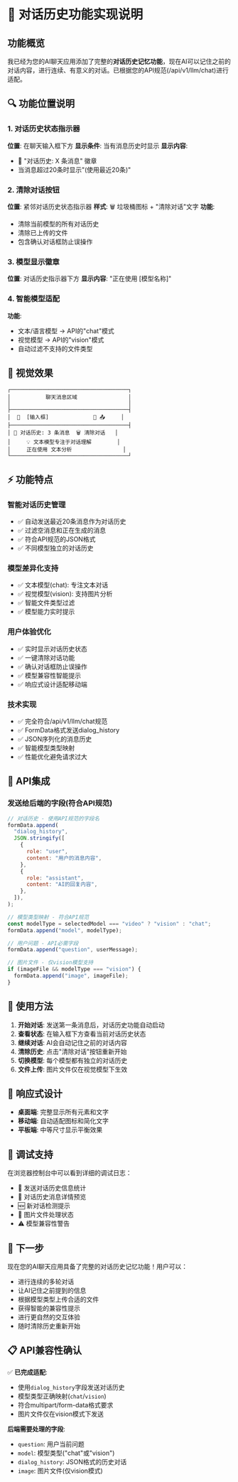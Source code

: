 # 🎯 对话历史功能实现说明

## 功能概览

我已经为您的AI聊天应用添加了完整的**对话历史记忆功能**，现在AI可以记住之前的对话内容，进行连续、有意义的对话。已根据您的API规范(/api/v1/llm/chat)进行适配。

## 🔍 功能位置说明

### 1. 对话历史状态指示器

**位置**: 在聊天输入框下方
**显示条件**: 当有消息历史时显示
**显示内容**:

- 📄 "对话历史: X 条消息" 徽章
- 当消息超过20条时显示"(使用最近20条)"

### 2. 清除对话按钮

**位置**: 紧邻对话历史状态指示器
**样式**: 🗑️ 垃圾桶图标 + "清除对话"文字
**功能**:

- 清除当前模型的所有对话历史
- 清除已上传的文件
- 包含确认对话框防止误操作

### 3. 模型显示徽章

**位置**: 对话历史指示器下方
**显示内容**: "正在使用 [模型名称]"

### 4. 智能模型适配

**功能**:

- 文本/语言模型 → API的"chat"模式
- 视觉模型 → API的"vision"模式
- 自动过滤不支持的文件类型

## 🎨 视觉效果

```
┌─────────────────────────────────────┐
│           聊天消息区域                │
│                                     │
├─────────────────────────────────────┤
│  📁  [输入框]              🎤 📤     │
├─────────────────────────────────────┤
│ 📄 对话历史: 3 条消息  🗑️ 清除对话   │
│     💡 文本模型专注于对话理解        │
│     正在使用 文本分析                │
└─────────────────────────────────────┘
```

## ⚡ 功能特点

### 智能对话历史管理

- ✅ 自动发送最近20条消息作为对话历史
- ✅ 过滤空消息和正在生成的消息
- ✅ 符合API规范的JSON格式
- ✅ 不同模型独立的对话历史

### 模型差异化支持

- ✅ 文本模型(chat): 专注文本对话
- ✅ 视觉模型(vision): 支持图片分析
- ✅ 智能文件类型过滤
- ✅ 模型能力实时提示

### 用户体验优化

- ✅ 实时显示对话历史状态
- ✅ 一键清除对话功能
- ✅ 确认对话框防止误操作
- ✅ 模型兼容性智能提示
- ✅ 响应式设计适配移动端

### 技术实现

- ✅ 完全符合/api/v1/llm/chat规范
- ✅ FormData格式发送dialog_history
- ✅ JSON序列化的消息历史
- ✅ 智能模型类型映射
- ✅ 性能优化避免请求过大

## 🔧 API集成

### 发送给后端的字段(符合API规范)

```javascript
// 对话历史 - 使用API规范的字段名
formData.append(
  "dialog_history",
  JSON.stringify([
    {
      role: "user",
      content: "用户的消息内容",
    },
    {
      role: "assistant",
      content: "AI的回复内容",
    },
  ]),
);

// 模型类型映射 - 符合API规范
const modelType = selectedModel === "video" ? "vision" : "chat";
formData.append("model", modelType);

// 用户问题 - API必需字段
formData.append("question", userMessage);

// 图片文件 - 仅vision模型支持
if (imageFile && modelType === "vision") {
  formData.append("image", imageFile);
}
```

## 🎯 使用方法

1. **开始对话**: 发送第一条消息后，对话历史功能自动启动
2. **查看状态**: 在输入框下方查看当前对话历史状态
3. **继续对话**: AI会自动记住之前的对话内容
4. **清除历史**: 点击"清除对话"按钮重新开始
5. **切换模型**: 每个模型都有独立的对话历史
6. **文件上传**: 图片文件仅在视觉模型下生效

## 📱 响应式设计

- **桌面端**: 完整显示所有元素和文字
- **移动端**: 自动适配图标和简化文字
- **平板端**: 中等尺寸显示平衡效果

## 🐛 调试支持

在浏览器控制台中可以看到详细的调试日志：

- 📝 发送对话历史信息统计
- 🔄 对话历史消息详情预览
- 🆕 新对话检测提示
- 📸 图片文件处理状态
- ⚠️ 模型兼容性警告

## 🚀 下一步

现在您的AI聊天应用具备了完整的对话历史记忆功能！用户可以：

- 进行连续的多轮对话
- 让AI记住之前提到的信息
- 根据模型类型上传合适的文件
- 获得智能的兼容性提示
- 进行更自然的交互体验
- 随时清除历史重新开始

## 📋 API兼容性确认

✅ **已完成适配**:

- 使用`dialog_history`字段发送对话历史
- 模型类型正确映射(`chat`/`vision`)
- 符合multipart/form-data格式要求
- 图片文件仅在vision模式下发送

**后端需要处理的字段**:

- `question`: 用户当前问题
- `model`: 模型类型("chat"或"vision")
- `dialog_history`: JSON格式的历史对话
- `image`: 图片文件(仅vision模式)
